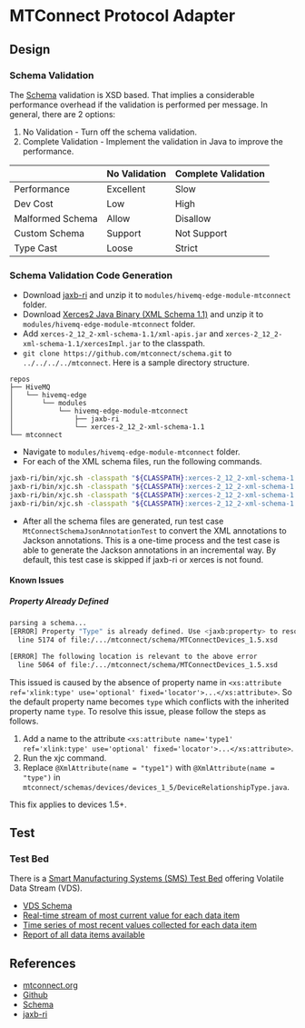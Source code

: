# MTConnect Protocol Adapter

## Design

### Schema Validation

The [Schema](https://github.com/mtconnect/schema) validation is XSD based. That implies a considerable performance overhead if the validation is performed per message. In general, there are 2 options:

1. No Validation - Turn off the schema validation.
2. Complete Validation - Implement the validation in Java to improve the performance.

|                  | No Validation | Complete Validation |
| ---------------- | ------------- | ------------------- |
| Performance      | Excellent     | Slow                |
| Dev Cost         | Low           | High                |
| Malformed Schema | Allow         | Disallow            |
| Custom Schema    | Support       | Not Support         |
| Type Cast        | Loose         | Strict              |

### Schema Validation Code Generation

- Download [jaxb-ri](https://eclipse-ee4j.github.io/jaxb-ri/) and unzip it to `modules/hivemq-edge-module-mtconnect` folder.
- Download [Xerces2 Java Binary (XML Schema 1.1)](https://xerces.apache.org/mirrors.cgi) and unzip it to `modules/hivemq-edge-module-mtconnect` folder.
- Add `xerces-2_12_2-xml-schema-1.1/xml-apis.jar` and `xerces-2_12_2-xml-schema-1.1/xercesImpl.jar` to the classpath.
- `git clone https://github.com/mtconnect/schema.git` to `../../../../mtconnect`. Here is a sample directory structure.

```
repos
├── HiveMQ
│   └── hivemq-edge
│       └── modules
│           └── hivemq-edge-module-mtconnect
│               ├── jaxb-ri
│               └── xerces-2_12_2-xml-schema-1.1
└── mtconnect
```

- Navigate to `modules/hivemq-edge-module-mtconnect` folder.
- For each of the XML schema files, run the following commands.

```bash
jaxb-ri/bin/xjc.sh -classpath "${CLASSPATH}:xerces-2_12_2-xml-schema-1.1/xml-apis.jar:xerces-2_12_2-xml-schema-1.1/xercesImpl.jar" -d src/main/java -p com.hivemq.edge.adapters.mtconnect.schemas.assets.assets_1_3 ../../../../mtconnect/schema/MTConnectAssets_1.3.xsd
jaxb-ri/bin/xjc.sh -classpath "${CLASSPATH}:xerces-2_12_2-xml-schema-1.1/xml-apis.jar:xerces-2_12_2-xml-schema-1.1/xercesImpl.jar" -d src/main/java -p com.hivemq.edge.adapters.mtconnect.schemas.devices.devices_1_3 ../../../../mtconnect/schema/MTConnectDevices_1.3.xsd
jaxb-ri/bin/xjc.sh -classpath "${CLASSPATH}:xerces-2_12_2-xml-schema-1.1/xml-apis.jar:xerces-2_12_2-xml-schema-1.1/xercesImpl.jar" -d src/main/java -p com.hivemq.edge.adapters.mtconnect.schemas.error.error_1_3 ../../../../mtconnect/schema/MTConnectError_1.3.xsd
jaxb-ri/bin/xjc.sh -classpath "${CLASSPATH}:xerces-2_12_2-xml-schema-1.1/xml-apis.jar:xerces-2_12_2-xml-schema-1.1/xercesImpl.jar" -d src/main/java -p com.hivemq.edge.adapters.mtconnect.schemas.streams.streams_1_3 ../../../../mtconnect/schema/MTConnectStreams_1.3.xsd
```

- After all the schema files are generated, run test case `MtConnectSchemaJsonAnnotationTest` to convert the XML annotations to Jackson annotations. This is a one-time process and the test case is able to generate the Jackson annotations in an incremental way. By default, this test case is skipped if jaxb-ri or xerces is not found.

#### Known Issues

##### Property Already Defined

```sh
parsing a schema...
[ERROR] Property "Type" is already defined. Use <jaxb:property> to resolve this conflict.
  line 5174 of file:/.../mtconnect/schema/MTConnectDevices_1.5.xsd

[ERROR] The following location is relevant to the above error
  line 5064 of file:/.../mtconnect/schema/MTConnectDevices_1.5.xsd
```

This issued is caused by the absence of property name in `<xs:attribute ref='xlink:type' use='optional' fixed='locator'>...</xs:attribute>`. So the default property name becomes `type` which conflicts with the inherited property name `type`. To resolve this issue, please follow the steps as follows.

1. Add a name to the attribute `<xs:attribute name='type1' ref='xlink:type' use='optional' fixed='locator'>...</xs:attribute>`.
2. Run the xjc command.
3. Replace `@XmlAttribute(name = "type1")` with `@XmlAttribute(name = "type")` in `mtconnect/schemas/devices/devices_1_5/DeviceRelationshipType.java`.

This fix applies to devices 1.5+.

## Test

### Test Bed

There is a [Smart Manufacturing Systems (SMS) Test Bed](https://www.nist.gov/laboratories/tools-instruments/smart-manufacturing-systems-sms-test-bed) offering Volatile Data Stream (VDS).

- [VDS Schema](https://smstestbed.nist.gov/vds)
- [Real-time stream of most current value for each data item](https://smstestbed.nist.gov/vds/current)
- [Time series of most recent values collected for each data item](https://smstestbed.nist.gov/vds/sample)
- [Report of all data items available](https://smstestbed.nist.gov/vds/probe)

## References

- [mtconnect.org](https://www.mtconnect.org/)
- [Github](http://www.github.com/mtconnect)
- [Schema](https://github.com/mtconnect/schema)
- [jaxb-ri](https://eclipse-ee4j.github.io/jaxb-ri/)
